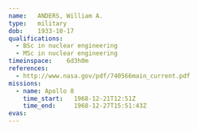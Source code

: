 ```yaml
---
name:	ANDERS, William A.
type:	military
dob:	1933-10-17
qualifications:
  - BSc in nuclear engineering
  - MSc in nuclear engineering
timeinspace:	6d3h0m
references:
  - http://www.nasa.gov/pdf/740566main_current.pdf
missions:
  - name: Apollo 8
    time_start:   1968-12-21T12:51Z
    time_end:     1968-12-27T15:51:43Z
evas:
---
```

